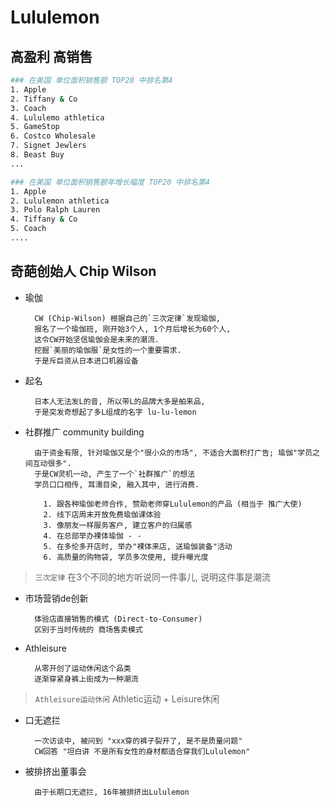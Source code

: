 # Lululemon

## 高盈利 高销售

```bash
### 在美国 单位面积销售额 TOP20 中排名第4
1. Apple
2. Tiffany & Co
3. Coach
4. Lululemo athletica
5. GameStop
6. Costco Wholesale
7. Signet Jewlers
8. Beast Buy
...

### 在美国 单位面积销售额年增长幅度 TOP20 中排名第4
1. Apple
2. Lululemon athletica
3. Polo Ralph Lauren
4. Tiffany & Co
5. Coach
....
```

## 奇葩创始人 Chip Wilson

- 瑜伽

        CW (Chip-Wilson) 根据自己的`三次定律`发现瑜伽, 
        报名了一个瑜伽班, 刚开始3个人, 1个月后增长为60个人,
        这令CW开始坚信瑜伽会是未来的潮流.
        挖掘`美丽的瑜伽服`是女性的一个重要需求.
        于是斥巨资从日本进口机器设备

- 起名

        日本人无法发L的音, 所以带L的品牌大多是舶来品,
        于是突发奇想起了多L组成的名字 lu-lu-lemon

- 社群推广 community building

        由于资金有限, 针对瑜伽又是个"很小众的市场", 不适合大面积打广告; 瑜伽"学员之间互动很多".
        于是CW灵机一动, 产生了一个`社群推广`的想法
        学员口口相传, 耳濡目染, 融入其中, 进行消费.

          1. 跟各种瑜伽老师合作, 赞助老师穿Lululemon的产品 (相当于 推广大使)
          2. 线下店周末开放免费瑜伽课体验
          3. 像朋友一样服务客户, 建立客户的归属感
          4. 在总部举办裸体瑜伽 - -
          5. 在多伦多开店时, 举办"裸体来店, 送瑜伽装备"活动
          6. 高质量的购物袋, 学员多次使用, 提升曝光度

> `三次定律` 在3个不同的地方听说同一件事儿, 说明这件事是潮流

- 市场营销de创新

        体验店直接销售的模式 (Direct-to-Consumer)
        区别于当时传统的 商场售卖模式

- Athleisure

        从零开创了运动休闲这个品类
        逐渐穿紧身裤上街成为一种潮流

> `Athleisure运动休闲` Athletic运动 + Leisure休闲

- 口无遮拦

        一次访谈中, 被问到 "xxx穿的裤子裂开了, 是不是质量问题"
        CW回答 "坦白讲 不是所有女性的身材都适合穿我们Lululemon"

- 被排挤出董事会

        由于长期口无遮拦, 16年被排挤出Lululemon
